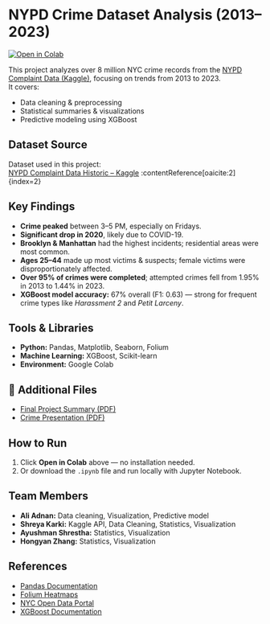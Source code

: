 # NYPD Crime Dataset Analysis (2013–2023)

[![Open in Colab](https://colab.research.google.com/assets/colab-badge.svg)](https://colab.research.google.com/github/shreyakarki71/nypd-crime-dataset-analysis-/blob/main/Final_Python_Group_assignment.ipynb)

This project analyzes over 8 million NYC crime records from the [NYPD Complaint Data (Kaggle)](YOUR_KAGGLE_LINK), focusing on trends from 2013 to 2023.  
It covers:
- Data cleaning & preprocessing
- Statistical summaries & visualizations
- Predictive modeling using XGBoost

## Dataset Source  
Dataset used in this project:  
[NYPD Complaint Data Historic – Kaggle](https://www.kaggle.com/datasets/aniket0712/nypd-complaint-data-historic) :contentReference[oaicite:2]{index=2}

## Key Findings
- **Crime peaked** between 3–5 PM, especially on Fridays.  
- **Significant drop in 2020**, likely due to COVID-19.  
- **Brooklyn & Manhattan** had the highest incidents; residential areas were most common.  
- **Ages 25–44** made up most victims & suspects; female victims were disproportionately affected.  
- **Over 95% of crimes were completed**; attempted crimes fell from 1.95% in 2013 to 1.44% in 2023.  
- **XGBoost model accuracy:** 67% overall (F1: 0.63) — strong for frequent crime types like *Harassment 2* and *Petit Larceny*.  


## Tools & Libraries
- **Python:** Pandas, Matplotlib, Seaborn, Folium  
- **Machine Learning:** XGBoost, Scikit-learn  
- **Environment:** Google Colab  


## 📂 Additional Files
- [Final Project Summary (PDF)](final%20project%20summary.pdf)  
- [Crime Presentation (PDF)](crime%20presentation.pdf)



## How to Run
1. Click **Open in Colab** above — no installation needed.  
2. Or download the `.ipynb` file and run locally with Jupyter Notebook.


## Team Members
- **Ali Adnan:** Data cleaning, Visualization, Predictive model  
- **Shreya Karki:** Kaggle API, Data Cleaning, Statistics, Visualization  
- **Ayushman Shrestha:** Statistics, Visualization  
- **Hongyan Zhang:** Statistics, Visualization  

## References
- [Pandas Documentation](https://pandas.pydata.org/docs/)  
- [Folium Heatmaps](https://python-visualization.github.io/folium/)  
- [NYC Open Data Portal](https://opendata.cityofnewyork.us/)  
- [XGBoost Documentation](https://xgboost.readthedocs.io/)  



